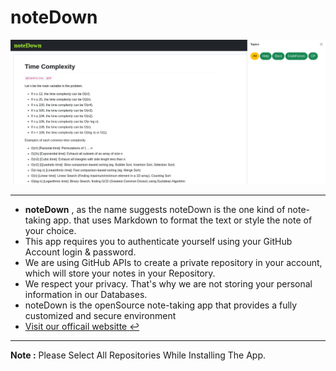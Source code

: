 # noteDown 

![notedown_readme](notedown_readme.png)
____
+ **noteDown** , as the name suggests noteDown is the one kind of note-taking app. that uses Markdown to format the text or style the note of your choice. 
+ This app requires you to authenticate yourself using your GitHub Account login & password.
+ We are using GitHub APIs to create a private repository in your account, which will store your notes in your Repository.
+ We respect your privacy. That's why we are not storing your personal information in our Databases.
+ noteDown is the openSource note-taking app that provides a fully customized and secure environment
+ [Visit our officail websitte :leftwards_arrow_with_hook:](https://mudassirgig.pythonanywhere.com/home)
____
**Note :**  Please Select All Repositories While Installing The App.
